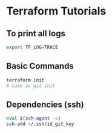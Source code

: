 # Terraform Tutorials

## To print all logs

```bash
export TF_LOG=TRACE
```

## Basic Commands

```bash
terraform init 
# same as git init
```

## Dependencies (ssh)
```bash
eval $(ssh-agent -s)
ssh-add ~/.ssh/id_git_key
```